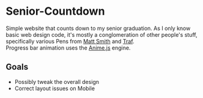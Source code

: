 # Senior-Countdown

Simple website that counts down to my senior graduation. As I only know basic web design code, it's mostly a conglomeration of other people's stuff, specifically various Pens from [Matt Smith](https://codepen.io/AllThingsSmitty/pens/public) and [Traf](https://codepen.io/traf).<br>
Progress bar animation uses the [Anime.js](https://animejs.com/) engine.

## Goals
- Possibly tweak the overall design
- Correct layout issues on Mobile 
